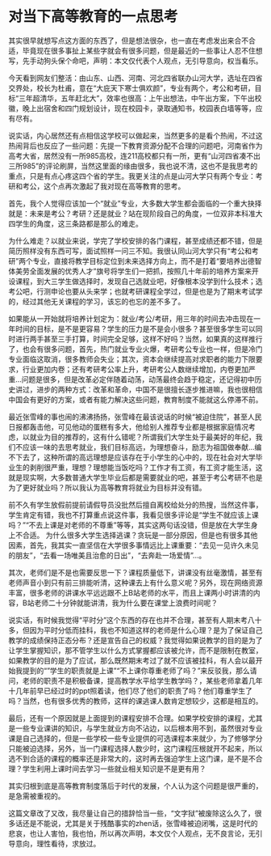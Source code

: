 # **对当下高等教育的一点思考**

其实很早就想写点这方面的东西了，但是想法很杂，也一直在考虑发出来合不合适，毕竟现在很多事扯上某些字就会有很多问题，但是最近的一些事让人忍不住想写，先手动狗头保个命吧，声明：本文仅代表个人观点，无引导意向，权当看乐。

今天看到网友们整活：由山东、山西、河南、河北四省联办山河大学，选址在四省交界处，校长为杜甫，意在“大庇天下寒士俱欢颜”，专业有两个，考公和考研，目标“三年超清华，五年赶北大”，效率也很高：上午出想法，中午出方案，下午出校徽，晚上出宿舍和四门规划设计，现在校园卡，录取通知书，校园表白墙等等，应有尽有。

说实话，内心居然还有点相信这学校可以做起来，当然更多的是看个热闹，不过这热闹背后也反应了一些问题：先提一下教育资源分配不合理的问题吧，河南省作为高考大省，居然没有一所985高校，连211高校都只有一所，更有“山河四省凑不出三所985”的评论刷屏，当然这里面的缘由很多，我也说不清，这也不是我思考的重点，只是有点心疼这四个省的学生。我更关注的点是山河大学只有两个专业：考研和考公，这个点再次激起了我对现在高等教育的思考。

首先，我个人觉得应该加一个“就业”专业，大多数大学生都会面临的一个重大抉择就是：未来是考公？考研？还是就业？站在现阶段自己的角度，一位双非本科准大四学生的角度，这三条路都是那么的难走。

为什么难走？以就业来说，学完了学校安排的各门课程，甚至成绩还都不错，但是简历照样没有东西可写，面试照样一问三不知。我很认同山河大学只有“考公和考研”两个专业，直接将教学目标定位到未来选择方向上，而不是打着“要培养出德智体美劳全面发展的优秀人才”旗号将学生们一把抓，按照几十年前的培养方案来开设课程，到大三学生做选择时，发现自己选就业吧，好像根本没学到什么技术；选考公吧，行测申论也要从头来学；也就考研课程全学过，但是也是为了期末考试学的，经过其他无关课程的学习，该忘的也忘的差不多了。

如果能从一开始就将培养计划定为：就业/考公/考研，用三年的时间去冲击现在一年时间的目标，是不是更容易？学生的压力是不是会小很多？甚至很多学生可以同时进行两手甚至三手打算，时间完全足够，这样不好吗？当然，如果真的这样推行了，也会有很多问题，首先，热门就业专业火爆，考研考公专业也一样，但是冷门专业面临这取消，很多教师会失业；其次，资本会继续提高对求职者的能力下限要求，行业更加内卷；还有考研考公率上升，考研考公人数继续增加，内卷更加严重…问题是很多，但是改革必定伴随着动荡，动荡最终会趋于稳定，还记得初中历史讲过，进步的两种方式：改革和革命，中国不是很擅长逐步推进嘛，我也很相信中国会有更好的方案，或者有能力解决这些问题，教育制度不能就这么停滞不前。

最近张雪峰的事也闹的沸沸扬扬，张雪峰在最该说话的时候“被迫住院”，甚至人民日报都轰击他，可见他动的蛋糕有多大，他给别人推荐专业都是根据家庭情况考虑，以就业为目的推荐的，这有什么错呢？所谓我们大学生处于最美好的年纪，我们不应该一味的去思考就业，我们目标高远，为理想奋斗，励志为祖国做奉献…编不下去了，这种所谓的高远理想是应该存在于小学生的心中的，现在社会对大学毕业生的剥削很严重，理想？理想能当饭吃吗？工作才有工资，有工资才能生活，这就是现实啊，大多数普通大学生毕业后都是需要就业的吧，甚至于考公考研不也是为了更好就业吗？所以我认为高等教育将就业为目标并没有错。

前不久有学生放假前提前请假导员没批然后擅自离校给处分的热搜，当然这件事，学生肯定有错，我也不打算重点说这件事，我看见很多评论是“学生不就应该上课吗？”“不去上课是对老师的不尊重”等等，其实这两句话没错，但是放在大学生身上不合适。
为什么很多大学生选择逃课？贪玩是一部分原因，但是也有很多其他因素，首先，我其实一直坚信在大学很多事情远比上课重要：“去见一见许久未见的朋友”，“去看一场唯美且治愈的日出”，“去奔赴一场爱情”…。

其次，老师们是不是也需要反思一下？课程质量低下，讲课没有丝毫激情，甚至有老师声音小到只有前三排能听清，这种课去上有什么意义呢？另外，现在网络资源丰富，很多老师的讲课水平远远跟不上B站老师的水平，而且上课两小时讲清的内容，B站老师二十分钟就能讲清，我为什么要在课堂上浪费时间呢？

说实话，有时候我觉得“平时分”这个东西的存在也并不合理，甚至有人期末考八十多，但因为平时分低而挂科，我也不知道这样的老师是什么心理？是为了保证自己教学的成绩保持正态分布？还是宣告自己的权威？我觉得如果说教学的目的是为了让学生掌握知识，那不管学生以什么方式掌握都应该被允许，而不是限制在教室，如果教学的目的是为了应试，那么既然期末考过了就不应该被挂科，有人会以最开始我提到的“”学生的职责就是上课”“不上课你尊重老师了吗？”来反驳我，那么请问，老师的职责不是积极备课，提高教学水平给学生教学吗？，某些老师拿着几年十几年前早已经过时的ppt照着读，他们尽了他们的职责了吗？他们尊重学生了吗？当然，也有很多优秀的教师，这样的课逃课人数肯定想较少，这都是相互的。

最后，还有一个原因就是上面提到的课程安排不合理。如果学校安排的课程，尤其是一些专业课讲的知识，与学生就业方向不沾边，以后根本用不到，虽然很对专业课是自己选择的，但是一些学校一些专业提供的可选课程本来就少，为了修够学分只能被迫选择，另外，当一门课程选择人数少时，这门课程压根就开不起来，所以选不到合适的课程的概率还是非常大的，这时再去强迫学生上这门课，是不是不合理？学生利用上课时间去学习一些就业相关知识是不是更有用？

其实归根到底是高等教育制度落后于时代的发展，个人认为这个问题是很严重的，是急需被重视的。

这篇文章改了又改，我尽量让自己的措辞恰当一些，“文字狱”被废除这么久了，很多话还是不能说，尤其是关于残酷事实的zhen话，张雪峰被迫闭嘴，这是时代的悲哀，也让人害怕，我也怕，所以再次声明，本文仅个人观点，无不良言论，无引导意向，理性看待，求放过。
